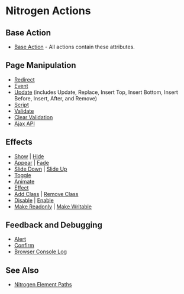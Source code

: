 Nitrogen Actions
================

Base Action
-----------

-   [Base Action](./actions/base.org) - All actions contain these
    attributes.

Page Manipulation
-----------------

-   [Redirect](./actions/redirect.org)
-   [Event](./actions/event.org)
-   [Update](./actions/update.org) (includes Update, Replace, Insert
    Top, Insert Bottom, Insert Before, Insert, After, and Remove)
-   [Script](./actions/script.org)
-   [Validate](./actions/validate.org)
-   [Clear Validation](./actions/clear_validation.org)
-   [Ajax API](./actions/api.org)

Effects
-------

-   [Show](./actions/show.org) \| [Hide](./actions/hide.org)
-   [Appear](./actions/appear.org) \| [Fade](./actions/fade.org)
-   [Slide Down](./actions/slide_down.org) \| [Slide
    Up](./actions/slide_up.org)
-   [Toggle](./actions/toggle.org)
-   [Animate](./actions/animate.org)
-   [Effect](./actions/effect.org)
-   [Add Class](./actions/add_class.org) \| [Remove
    Class](./actions/remove_class.org)
-   [Disable](./actions/disable.org) \| [Enable](./actions/enable.org)
-   [Make Readonly](./actions/make_readonly.org) \| [Make
    Writable](./actions/make_writable.org)

Feedback and Debugging
----------------------

-   [Alert](./actions/alert.org)
-   [Confirm](./actions/confirm.org)
-   [Browser Console Log](./actions/console_log.org)

See Also
--------

-   [Nitrogen Element Paths](./paths.org)
